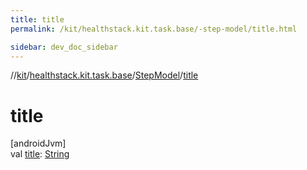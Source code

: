 ```yaml
---
title: title
permalink: /kit/healthstack.kit.task.base/-step-model/title.html

sidebar: dev_doc_sidebar
---
```

//[kit](../../../kit.html)/[healthstack.kit.task.base](../index.html)/[StepModel](index.html)/[title](title.html)



# title



[androidJvm]\
val [title](title.html): [String](https://kotlinlang.org/api/latest/jvm/stdlib/kotlin/-string/index.html)




